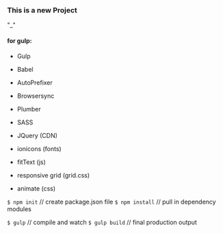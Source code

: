 ### This is a new Project

"_"

#### for gulp:

* Gulp
* Babel
* AutoPrefixer
* Browsersync
* Plumber
* SASS
* JQuery (CDN)

* ionicons (fonts)
* fitText (js)
* responsive grid (grid.css)
* animate (css)

` $ npm init ` // create package.json file
` $ npm install ` // pull in dependency modules

` $ gulp ` // compile and watch
` $ gulp build ` // final production output

